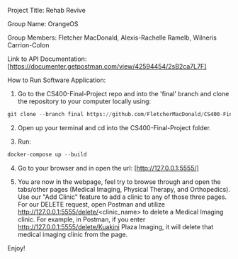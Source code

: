 Project Title: Rehab Revive

Group Name: OrangeOS

Group Members: Fletcher MacDonald, Alexis-Rachelle Ramelb, Wilneris Carrion-Colon

Link to API Documentation: 
[https://documenter.getpostman.com/view/42594454/2sB2ca7L7F]

How to Run Software Application: 
1. Go to the CS400-Final-Project repo and into the 'final' branch and clone the repository to your computer locally using: 
```python
git clone --branch final https://github.com/FletcherMacDonald/CS400-Final-Project.git
```

2. Open up your terminal and cd into the CS400-Final-Project folder.

3. Run:
```python
docker-compose up --build
```

4. Go to your browser and in open the url:
[http://127.0.0.1:5555/]

5. You are now in the webpage, feel try to browse through and open the tabs/other pages (Medical Imaging, Physical Therapy, and Orthopedics). Use our "Add Clinic" feature to add a clinic to any of those three pages. For our DELETE request, open Postman and utilize http://127.0.0.1:5555/delete/<clinic_name> to delete a Medical Imaging clinic. For example, in Postman, if you enter http://127.0.0.1:5555/delete/Kuakini Plaza Imaging, it will delete that medical imaging clinic from the page.

Enjoy!
